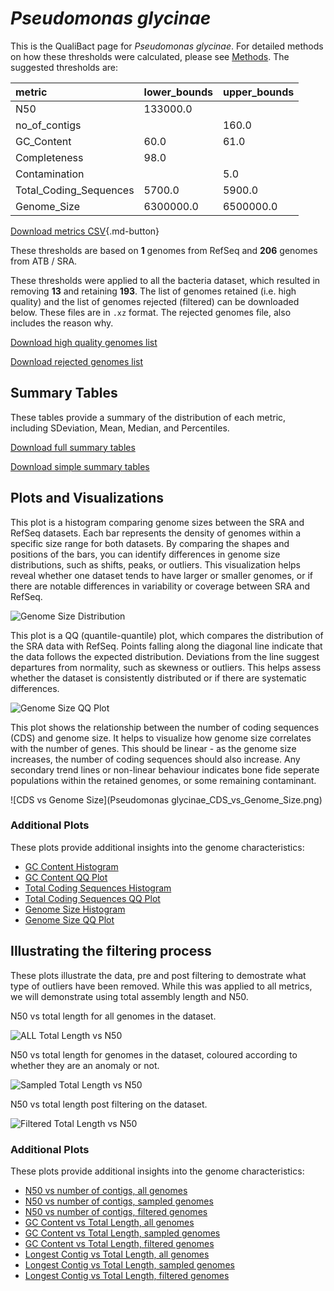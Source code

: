 # *Pseudomonas glycinae*

This is the QualiBact page for *Pseudomonas glycinae*. For detailed methods on how these thresholds were calculated, please see [Methods](../../methods.md).
The suggested thresholds are: 

| metric                 | lower_bounds   | upper_bounds   |
|:-----------------------|:---------------|:---------------|
| N50                    | 133000.0       |                |
| no_of_contigs          |                | 160.0          |
| GC_Content             | 60.0           | 61.0           |
| Completeness           | 98.0           |                |
| Contamination          |                | 5.0            |
| Total_Coding_Sequences | 5700.0         | 5900.0         |
| Genome_Size            | 6300000.0      | 6500000.0      |

[Download metrics CSV](Pseudomonas_glycinae_metrics.csv){.md-button}


These thresholds are based on **1** genomes from RefSeq and **206** genomes from ATB / SRA.

These thresholds were applied to all the bacteria dataset, which resulted in removing **13** and retaining **193**.
The list of genomes retained (i.e. high quality) and the list of genomes rejected (filtered) can be downloaded below. These files are in `.xz` format. The rejected genomes file, also includes the reason why.

[Download high quality genomes list](Pseudomonas_glycinae_high_quality_genomes.csv.xz)


[Download rejected genomes list](Pseudomonas_glycinae_filtered_out_genomes.csv.xz)



## Summary Tables
These tables provide a summary of the distribution of each metric, including SDeviation, Mean, Median, and Percentiles.

[Download full summary tables](summary.csv)

[Download simple summary tables](selected_summary.csv)

## Plots and Visualizations

This plot is a histogram comparing genome sizes between the SRA and RefSeq datasets. Each bar represents the density of genomes within a specific size range for both datasets. By comparing the shapes and positions of the bars, you can identify differences in genome size distributions, such as shifts, peaks, or outliers. This visualization helps reveal whether one dataset tends to have larger or smaller genomes, or if there are notable differences in variability or coverage between SRA and RefSeq.

![Genome Size Distribution](Genome_Size_refseq_histogram_kde.png)

This plot is a QQ (quantile-quantile) plot, which compares the distribution of the SRA data with RefSeq. Points falling along the diagonal line indicate that the data follows the expected distribution. Deviations from the line suggest departures from normality, such as skewness or outliers. This helps assess whether the dataset is consistently distributed or if there are systematic differences.

![Genome Size QQ Plot](Genome_Size_refseq_qqplot.png)

This plot shows the relationship between the number of coding sequences (CDS) and genome size. It helps to visualize how genome size correlates with the number of genes. This should be linear - as the genome size increases, the number of coding sequences should also increase. Any secondary trend lines or non-linear behaviour indicates bone fide seperate populations within the retained genomes, or some remaining contaminant. 

![CDS vs Genome Size](Pseudomonas glycinae_CDS_vs_Genome_Size.png)

### Additional Plots

These plots provide additional insights into the genome characteristics:

- [GC Content Histogram](GC_Content_refseq_histogram_kde.png)
- [GC Content QQ Plot](GC_Content_refseq_qqplot.png)
- [Total Coding Sequences Histogram](Total_Coding_Sequences_refseq_histogram_kde.png)
- [Total Coding Sequences QQ Plot](Total_Coding_Sequences_refseq_qqplot.png)
- [Genome Size Histogram](Genome_Size_refseq_histogram_kde.png)
- [Genome Size QQ Plot](Genome_Size_refseq_qqplot.png)
## Illustrating the filtering process
These plots illustrate the data, pre and post filtering to demostrate what type of outliers have been removed. While this was applied to all metrics, we will demonstrate using total assembly length and N50.

N50 vs total length for all genomes in the dataset.

![ALL Total Length vs N50](Pseudomonas_glycinae_all_total_length_N50.png)

N50 vs total length for genomes in the dataset, coloured according to whether they are an anomaly or not.

![Sampled Total Length vs N50](Pseudomonas_glycinae_sample_total_length_N50.png)

N50 vs total length post filtering on the dataset.

![Filtered Total Length vs N50](Pseudomonas_glycinae_filt_total_length_N50.png)

### Additional Plots

These plots provide additional insights into the genome characteristics:

- [N50 vs number of contigs, all genomes](Pseudomonas_glycinae_all_N50_number.png)
- [N50 vs number of contigs, sampled genomes](Pseudomonas_glycinae_sample_N50_number.png)
- [N50 vs number of contigs, filtered genomes](Pseudomonas_glycinae_filt_N50_number.png)
- [GC Content vs Total Length, all genomes](Pseudomonas_glycinae_all_total_length_GC_Content.png)
- [GC Content vs Total Length, sampled genomes](Pseudomonas_glycinae_sample_total_length_GC_Content.png)
- [GC Content vs Total Length, filtered genomes](Pseudomonas_glycinae_filt_total_length_GC_Content.png)
- [Longest Contig vs Total Length, all genomes](Pseudomonas_glycinae_all_total_length_longest.png)
- [Longest Contig vs Total Length, sampled genomes](Pseudomonas_glycinae_sample_total_length_longest.png)
- [Longest Contig vs Total Length, filtered genomes](Pseudomonas_glycinae_filt_total_length_longest.png)
